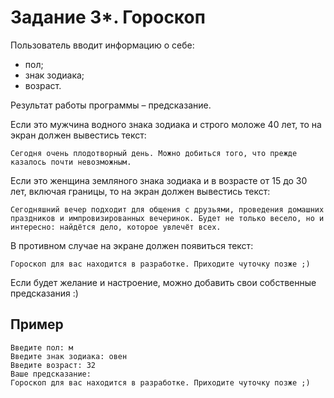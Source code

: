 # Задание 3*. Гороскоп

Пользователь вводит информацию о себе:

- пол;
- знак зодиака;
- возраст.

Результат работы программы – предсказание.

Если это мужчина водного знака зодиака и строго моложе 40 лет, то на экран должен вывестись текст:

```
Сегодня очень плодотворный день. Можно добиться того, что прежде казалось почти невозможным.
```

Если это женщина земляного знака зодиака и в возрасте от 15 до 30 лет, включая границы, то на экран должен вывестись текст:

```
Сегодняшний вечер подходит для общения с друзьями, проведения домашних праздников и импровизированных вечеринок. Будет не только весело, но и интересно: найдётся дело, которое увлечёт всех.
```

В противном случае на экране должен появиться текст:

```
Гороскоп для вас находится в разработке. Приходите чуточку позже ;)
```

Если будет желание и настроение, можно добавить свои собственные предсказания :)

## Пример

```
Введите пол: м
Введите знак зодиака: овен
Введите возраст: 32
Ваше предсказание:
Гороскоп для вас находится в разработке. Приходите чуточку позже ;)
```

